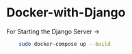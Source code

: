 # Docker-with-Django
For Starting the Django Server ->
```bash
    sudo docker-compose up --build   
```

